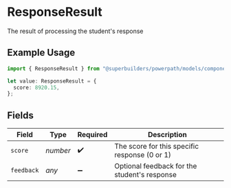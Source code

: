 # ResponseResult

The result of processing the student's response

## Example Usage

```typescript
import { ResponseResult } from "@superbuilders/powerpath/models/components";

let value: ResponseResult = {
  score: 8920.15,
};
```

## Fields

| Field                                         | Type                                          | Required                                      | Description                                   |
| --------------------------------------------- | --------------------------------------------- | --------------------------------------------- | --------------------------------------------- |
| `score`                                       | *number*                                      | :heavy_check_mark:                            | The score for this specific response (0 or 1) |
| `feedback`                                    | *any*                                         | :heavy_minus_sign:                            | Optional feedback for the student's response  |